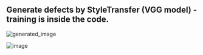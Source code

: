 ## Generate defects by StyleTransfer (VGG model) - training is inside the code. 

![generated_image](https://github.com/user-attachments/assets/7ab195b5-9772-4965-97c1-a27082c3514a)


![image](https://github.com/user-attachments/assets/71603a8d-eaca-4d7a-a261-645268949eb4)
